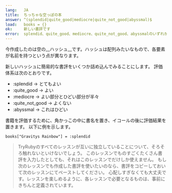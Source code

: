 ```yaml
---
lang:   JA
title:  ちっちゃな空っぽの本
answer: ^(splendid|quite_good|mediocre|quite_not_good|abyssmal)$
load:   books = {}
ok:     新しい書評です
error:  splendid、quite_good、mediocre、quite_not_good、abyssmalのいずれかを使ってください。また、コロンを忘れないでください
---
```


今作成したのは空の__ハッシュ__です。ハッシュは配列みたいなもので、各要素が名前を持つという点が異なります。

新しいハッシュに簡易的な書評をいくつか詰め込んでみることにします。
評価体系は次のとおりです。

- :splendid &rarr; とてもよい
- :quite\_good &rarr; よい
- :mediocre &rarr; よい部分とひどい部分が半々
- :quite\_not\_good &rarr; よくない
- :abyssmal &rarr; これはひどい

書籍を評価するために、角かっこの中に書名を置き、イコールの後に評価結果を置きます。
以下に例を示します。

    books["Gravitys Rainbow"] = :splendid

> TryRubyのすべてのレッスンが互いに独立していることについて、そろそろ触れないといけないでしょう。
> このレッスンでものすごくたくさん書評を入力したとしても、それはこのレッスンでだけしか使えません。
> もし次のレッスンでも作成した書評を使いたいのなら、書評をコピーしておいて次のレッスンにてペーストしてください。
> 心配しすぎなくても大丈夫です。レッスンを楽しめるように、各レッスンで必要となるものは、事前にきちんと定義されています。
